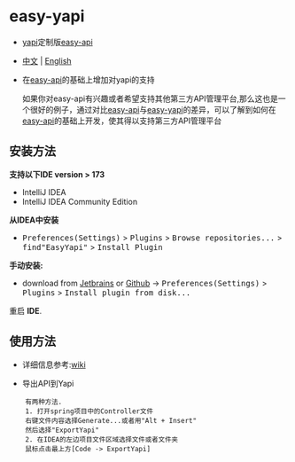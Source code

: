 # easy-yapi
- [yapi](https://github.com/YMFE/yapi)定制版[easy-api](https://github.com/tangcent/easy-api)

- [中文](https://github.com/tangcent/easy-yapi/blob/master/README_ZN.md) | [English](https://github.com/tangcent/easy-yapi/blob/master/README.md)

- 在[easy-api](https://github.com/tangcent/easy-api)的基础上增加对yapi的支持

  如果你对easy-api有兴趣或者希望支持其他第三方API管理平台,那么这也是一个很好的例子，通过对比[easy-api](https://github.com/tangcent/easy-api)与[easy-yapi](https://github.com/tangcent/easy-aypi)的差异，可以了解到如何在
  [easy-api](https://github.com/tangcent/easy-api)的基础上开发，使其得以支持第三方API管理平台


安装方法
----

**支持以下IDE version > 173**

- IntelliJ IDEA
- IntelliJ IDEA Community Edition

**从IDEA中安装**
- <kbd>Preferences(Settings)</kbd> > <kbd>Plugins</kbd> > <kbd>Browse repositories...</kbd> > <kbd>find"EasyYapi"</kbd> > <kbd>Install Plugin</kbd>

**手动安装:**
- download from [Jetbrains](https://plugins.jetbrains.com/plugin/12458-easyyapi) or [Github](https://github.com/tangcent/easy-yapi-plugins/raw/master/idea/easy-yapi.jar) -> <kbd>Preferences(Settings)</kbd> > <kbd>Plugins</kbd> > <kbd>Install plugin from disk...</kbd>

重启 **IDE**.

## 使用方法

- 详细信息参考:[wiki](https://github.com/tangcent/easy-yapi/wiki)

* 导出API到Yapi
```textCode
    有两种方法.
    1. 打开spring项目中的Controller文件
    右键文件内容选择Generate...或者用"Alt + Insert"
    然后选择"ExportYapi"
    2. 在IDEA的左边项目文件区域选择文件或者文件夹
    鼠标点击最上方[Code -> ExportYapi]
```